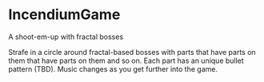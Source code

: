 # IncendiumGame
A shoot-em-up with fractal bosses

Strafe in a circle around fractal-based bosses with parts that have parts on them that have parts on them and so on. Each part has an unique bullet pattern (TBD). Music changes as you get further into the game.
